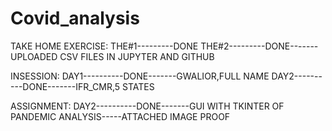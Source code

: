 # Covid_analysis
TAKE HOME EXERCISE:
THE#1---------DONE
THE#2---------DONE-------UPLOADED CSV FILES IN JUPYTER AND GITHUB

INSESSION:
DAY1----------DONE-------GWALIOR,FULL NAME
DAY2----------DONE-------IFR_CMR,5 STATES

ASSIGNMENT:
DAY2----------DONE-------GUI WITH TKINTER OF PANDEMIC ANALYSIS-----ATTACHED IMAGE PROOF
